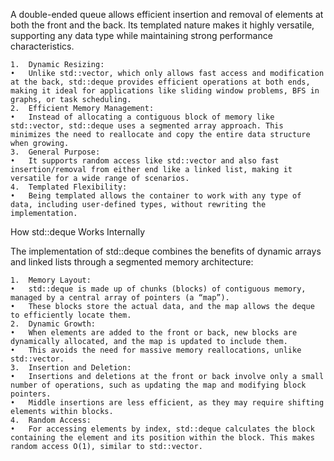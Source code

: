 A double-ended queue allows efficient insertion and removal of elements at both the front and the back. Its templated nature makes it highly versatile, supporting any data type while maintaining strong performance characteristics.

	1.	Dynamic Resizing:
	•	Unlike std::vector, which only allows fast access and modification at the back, std::deque provides efficient operations at both ends, making it ideal for applications like sliding window problems, BFS in graphs, or task scheduling.
	2.	Efficient Memory Management:
	•	Instead of allocating a contiguous block of memory like std::vector, std::deque uses a segmented array approach. This minimizes the need to reallocate and copy the entire data structure when growing.
	3.	General Purpose:
	•	It supports random access like std::vector and also fast insertion/removal from either end like a linked list, making it versatile for a wide range of scenarios.
	4.	Templated Flexibility:
	•	Being templated allows the container to work with any type of data, including user-defined types, without rewriting the implementation.

How std::deque Works Internally

The implementation of std::deque combines the benefits of dynamic arrays and linked lists through a segmented memory architecture:

	1.	Memory Layout:
	•	std::deque is made up of chunks (blocks) of contiguous memory, managed by a central array of pointers (a “map”).
	•	These blocks store the actual data, and the map allows the deque to efficiently locate them.
	2.	Dynamic Growth:
	•	When elements are added to the front or back, new blocks are dynamically allocated, and the map is updated to include them.
	•	This avoids the need for massive memory reallocations, unlike std::vector.
	3.	Insertion and Deletion:
	•	Insertions and deletions at the front or back involve only a small number of operations, such as updating the map and modifying block pointers.
	•	Middle insertions are less efficient, as they may require shifting elements within blocks.
	4.	Random Access:
	•	For accessing elements by index, std::deque calculates the block containing the element and its position within the block. This makes random access O(1), similar to std::vector.
